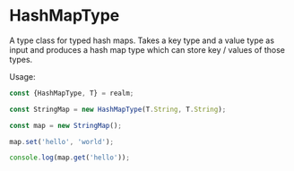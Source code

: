# HashMapType

A type class for typed hash maps. Takes a key type and a value type as input and produces a hash map type which can store key / values of those types.

Usage:

```js
const {HashMapType, T} = realm;

const StringMap = new HashMapType(T.String, T.String);

const map = new StringMap();

map.set('hello', 'world');

console.log(map.get('hello'));
```